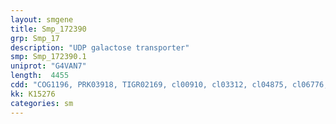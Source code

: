 ```yaml
---
layout: smgene
title: Smp_172390
grp: Smp_17
description: "UDP galactose transporter"
smp: Smp_172390.1
uniprot: "G4VAN7"
length:  4455
cdd: "COG1196, PRK03918, TIGR02169, cl00910, cl03312, cl04875, cl06776, cl09111, pfam01687, pfam02996, pfam03151, pfam04987, pfam07889, pfam08449, smart00787"
kk: K15276
categories: sm
---
```

